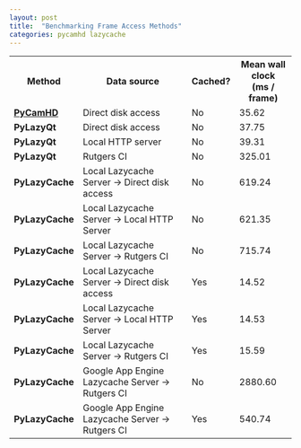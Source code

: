 ```yaml
---
layout: post
title:  "Benchmarking Frame Access Methods"
categories: pycamhd lazycache
---
```



<table>
  <tr>
    <th>Method</th>
    <th>Data source</th>
    <th>Cached?</th>
    <th>Mean wall clock<br>(ms / frame)</th>
  </tr>
  <tr>
    <td> <a href="https://github.com/tjcrone/pycamhd"><b>PyCamHD</b></a> </td>
    <td>Direct disk access</td>
    <td>No</td>
    <td>35.62</td>
  </tr>
  <tr>
    <td><b>PyLazyQt</b></td>
    <td>Direct disk access</td>
    <td>No</td>
    <td>37.75</td>
  </tr>
  <tr>
    <td><b>PyLazyQt</b></td>
    <td>Local HTTP server</td>
    <td>No</td>
    <td>39.31</td>
  </tr>
  <tr>
    <td><b>PyLazyQt</b></td>
    <td>Rutgers CI</td>
    <td>No</td>
    <td>325.01</td>
  </tr>
  <tr>
    <td><b>PyLazyCache</b></td>
    <td>Local Lazycache Server -> Direct disk access</td>
    <td>No</td>
    <td>619.24</td>
  </tr>
  <tr>
    <td><b>PyLazyCache</b></td>
    <td>Local Lazycache Server -> Local HTTP Server</td>
    <td>No</td>
    <td>621.35</td>
  </tr>
  <tr>
    <td><b>PyLazyCache</b></td>
    <td>Local Lazycache Server -> Rutgers CI</td>
    <td>No</td>
    <td>715.74</td>
  </tr>
  <tr>
    <td><b>PyLazyCache</b></td>
    <td>Local Lazycache Server -> Direct disk access</td>
    <td>Yes</td>
    <td>14.52</td>
  </tr>
  <tr>
    <td><b>PyLazyCache</b></td>
    <td>Local Lazycache Server -> Local HTTP Server</td>
    <td>Yes</td>
    <td>14.53</td>
  </tr>
  <tr>
    <td><b>PyLazyCache</b></td>
    <td>Local Lazycache Server -> Rutgers CI</td>
    <td>Yes</td>
    <td>15.59</td>
  </tr>
  <tr>
    <td><b>PyLazyCache</b></td>
    <td>Google App Engine Lazycache Server -> Rutgers CI</td>
    <td>No</td>
    <td>2880.60</td>
  </tr>
  <tr>
    <td><b>PyLazyCache</b></td>
    <td>Google App Engine Lazycache Server -> Rutgers CI</td>
    <td>Yes</td>
    <td>540.74</td>
  </tr>

</table>
